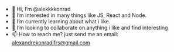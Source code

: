 - 👋 Hi, I’m @alekkkkonrad
- 👀 I’m interested in many things like JS, React and Node.
- 🌱 I’m currently learning about what i like.
- 💞️ I’m looking to collaborate on anything i like and find interesting
- 📫 How to reach me? just send me an email: alexandrekonradifrs@gmail.com
